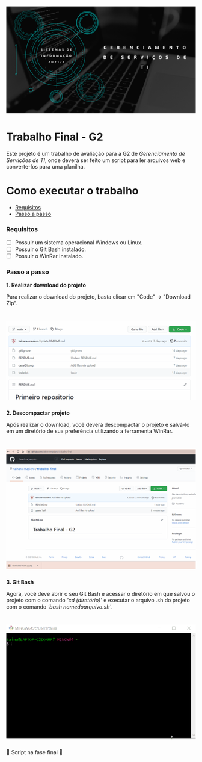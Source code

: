 <h1 align="center">
<img alt="Capa do trabalho" src="GSTI.png" width="650px">
</h1>

# Trabalho Final - G2

Este projeto é um trabalho de avaliação para a G2 de *Gerenciamento de Servições de TI*, onde deverá ser feito um script para ler arquivos web e converte-los para uma planilha.

Como executar o trabalho
=================
<!--ts-->
* [Requisitos](#Requisitos)
* [Passo a passo](#Passoapasso)

<!--te-->

### Requisitos

- [ ] Possuir um sistema operacional Windows ou Linux.
- [ ] Possuir o Git Bash instalado.
- [ ] Possuir o WinRar instalado.

### Passo a passo

**1. Realizar download do projeto**

Para realizar o download do projeto, basta clicar em "Code" -> "Download Zip".
<h1 align="center">
<img alt="Gif mostrando o primeiro passo" src="passo 1.gif" width="650px">
</h1>

**2. Descompactar projeto**

Após realizar o download, você deverá descompactar o projeto e salvá-lo em um diretório de sua preferência utilizando a ferramenta WinRar.
<h1 align="center">
<img alt="Gif mostrando o segundo passo" src="passo 2.gif" width="650px">
</h1>

**3. Git Bash**

Agora, você deve abrir o seu Git Bash e acessar o diretório em que salvou o projeto com o comando *'cd (diretório)'* e executar o arquivo .sh do projeto com o comando *'bash nomedoarquivo.sh'*.

<h1 align="center">
<img alt="Gif mostrando o terceiro passo" src="passo 3.gif" width="650px">
</h1>

🔺 Script na fase final 🔺 
